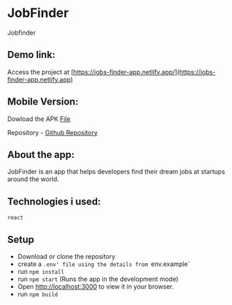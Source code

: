 # JobFinder

Jobfinder

## Demo link:

Access the project at [https://jobs-finder-app.netlify.app/](https://jobs-finder-app.netlify.app)

## Mobile Version:

Dowload the APK [File](https://drive.google.com/file/d/10QNrpS9Ck-2G8RPg8I_Zy9V0nm6ynXE7/view?usp=sharing)

Repository - [Github Repository](https://github.com/benjamin-bala/jobfinder-mobile)

## About the app:

JobFinder is an app that helps developers find their dream jobs at startups around the world.

## Technologies i used:

`react`

## Setup

- Download or clone the repository
- create a `.env' file using the details from `env.example`
- run `npm install`
- run `npm start` (Runs the app in the development mode)
- Open [http://localhost:3000](http://localhost:3000) to view it in your browser.
- run `npm build`
